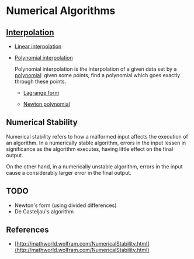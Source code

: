 # Numerical Algorithms

## [Interpolation](https://en.wikipedia.org/wiki/Interpolation#Example)

- [Linear interpolation](https://en.wikipedia.org/wiki/Linear_interpolation)

- [Polynomial interpolation](https://en.wikipedia.org/wiki/Polynomial_interpolation)

   Polynomial interpolation is the interpolation of a given data set by a 
[polynomial](https://en.wikipedia.org/wiki/Polynomial): given some points, find 
a polynomial which goes exactly through these points.

  - [Lagrange form](https://en.wikipedia.org/wiki/Lagrange_polynomial)

  - [Newton polynomial](https://en.wikipedia.org/wiki/Newton_polynomial)
 
 
## Numerical Stability
 
Numerical stability refers to how a malformed input affects the execution of an 
algorithm. In a numerically stable algorithm, errors in the input lessen in 
significance as the algorithm executes, having little effect on the final 
output.

On the other hand, in a numerically unstable algorithm, errors in the input 
cause a considerably larger error in the final output.

## TODO

- Newton's form (using divided differences)
- De Casteljau's algorithm

## References

- [http://mathworld.wolfram.com/NumericalStability.html](http://mathworld.wolfram.com/NumericalStability.html)
